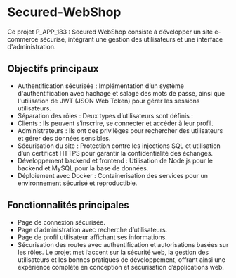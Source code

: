 # Secured-WebShop
Ce projet P_APP_183 : Secured WebShop consiste à développer un site e-commerce sécurisé, intégrant une gestion des utilisateurs et une interface d'administration.

## Objectifs principaux
- Authentification sécurisée : Implémentation d’un système d'authentification avec hachage et salage des mots de passe, ainsi que l'utilisation de JWT (JSON Web Token) pour gérer les sessions utilisateurs.
- Séparation des rôles : Deux types d’utilisateurs sont définis :
 - Clients : Ils peuvent s’inscrire, se connecter et accéder à leur profil.
 - Administrateurs : Ils ont des privilèges pour rechercher des utilisateurs et gérer des données sensibles.
- Sécurisation du site : Protection contre les injections SQL et utilisation d’un certificat HTTPS pour garantir la confidentialité des échanges.
- Développement backend et frontend : Utilisation de Node.js pour le backend et MySQL pour la base de données.
- Déploiement avec Docker : Containerisation des services pour un environnement sécurisé et reproductible.
## Fonctionnalités principales
- Page de connexion sécurisée.
- Page d’administration avec recherche d’utilisateurs.
- Page de profil utilisateur affichant ses informations.
- Sécurisation des routes avec authentification et autorisations basées sur les rôles.
Le projet met l’accent sur la sécurité web, la gestion des utilisateurs et les bonnes pratiques de développement, offrant ainsi une expérience complète en conception et sécurisation d’applications web.
